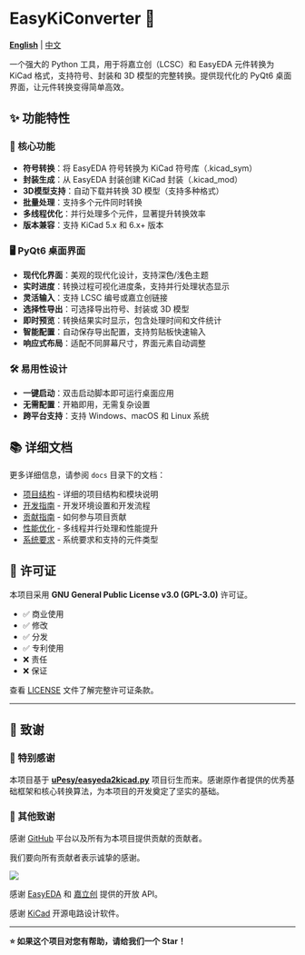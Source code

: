 # EasyKiConverter 🔄

**[English](README_en.md)** | [中文](README.md)

一个强大的 Python 工具，用于将嘉立创（LCSC）和 EasyEDA 元件转换为 KiCad 格式，支持符号、封装和 3D 模型的完整转换。提供现代化的 PyQt6 桌面界面，让元件转换变得简单高效。

## ✨ 功能特性

### 🎯 核心功能
- **符号转换**：将 EasyEDA 符号转换为 KiCad 符号库（.kicad_sym）
- **封装生成**：从 EasyEDA 封装创建 KiCad 封装（.kicad_mod）
- **3D模型支持**：自动下载并转换 3D 模型（支持多种格式）
- **批量处理**：支持多个元件同时转换
- **多线程优化**：并行处理多个元件，显著提升转换效率
- **版本兼容**：支持 KiCad 5.x 和 6.x+ 版本

### 🖥️ PyQt6 桌面界面
- **现代化界面**：美观的现代化设计，支持深色/浅色主题
- **实时进度**：转换过程可视化进度条，支持并行处理状态显示
- **灵活输入**：支持 LCSC 编号或嘉立创链接
- **选择性导出**：可选择导出符号、封装或 3D 模型
- **即时预览**：转换结果实时显示，包含处理时间和文件统计
- **智能配置**：自动保存导出配置，支持剪贴板快速输入
- **响应式布局**：适配不同屏幕尺寸，界面元素自动调整

### 🛠️ 易用性设计
- **一键启动**：双击启动脚本即可运行桌面应用
- **无需配置**：开箱即用，无需复杂设置
- **跨平台支持**：支持 Windows、macOS 和 Linux 系统



## 📚 详细文档

更多详细信息，请参阅 `docs` 目录下的文档：

- [项目结构](docs/project_structure.md) - 详细的项目结构和模块说明
- [开发指南](docs/development_guide.md) - 开发环境设置和开发流程
- [贡献指南](docs/contributing.md) - 如何参与项目贡献
- [性能优化](docs/performance.md) - 多线程并行处理和性能提升
- [系统要求](docs/system_requirements.md) - 系统要求和支持的元件类型

## 📄 许可证

本项目采用 **GNU General Public License v3.0 (GPL-3.0)** 许可证。

- ✅ 商业使用
- ✅ 修改
- ✅ 分发
- ✅ 专利使用
- ❌ 责任
- ❌ 保证

查看 [LICENSE](LICENSE) 文件了解完整许可证条款。

---

## 🙏 致谢

### 🌟 特别感谢

本项目基于 **[uPesy/easyeda2kicad.py](https://github.com/uPesy/easyeda2kicad.py)** 项目衍生而来。感谢原作者提供的优秀基础框架和核心转换算法，为本项目的开发奠定了坚实的基础。

### 🤝 其他致谢

感谢 [GitHub](https://github.com/) 平台以及所有为本项目提供贡献的贡献者。

我们要向所有贡献者表示诚挚的感谢。

<a href="https://github.com/tangsangsimida/EasyKiConverter/graphs/contributors">
  <img src="https://contrib.rocks/image?repo=tangsangsimida/EasyKiConverter" />
</a>

感谢 [EasyEDA](https://easyeda.com/) 和 [嘉立创](https://www.szlcsc.com/) 提供的开放 API。

感谢 [KiCad](https://www.kicad.org/) 开源电路设计软件。

---

**⭐ 如果这个项目对您有帮助，请给我们一个 Star！**
